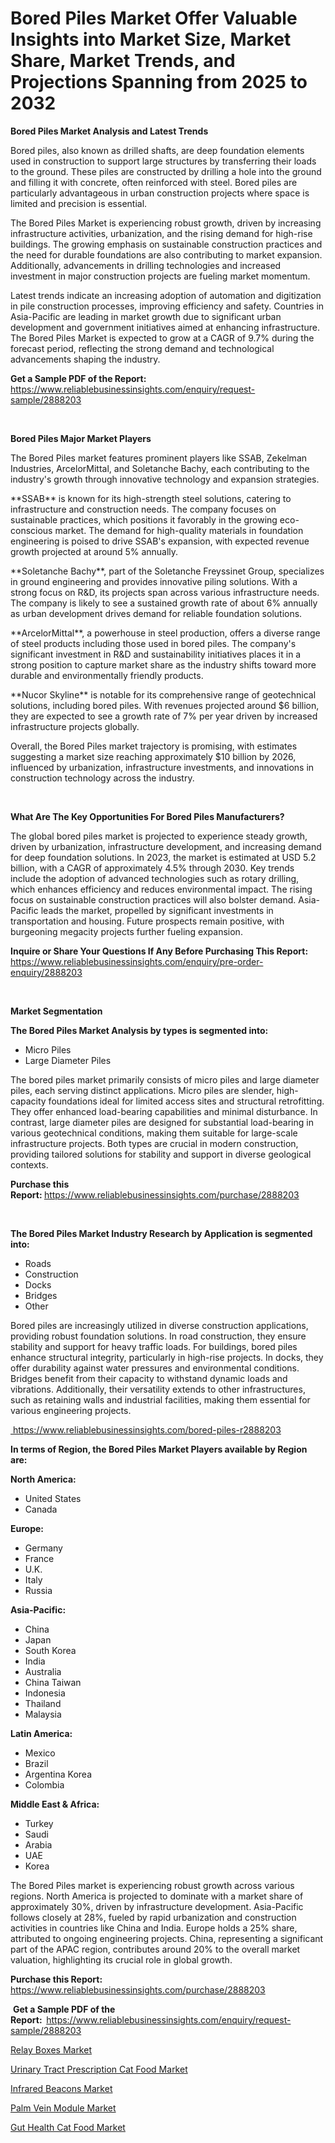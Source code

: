 <p><h1>Bored Piles Market Offer Valuable Insights into Market Size, Market Share, Market Trends, and Projections Spanning from 2025 to 2032</h1></p><p><strong>Bored Piles Market Analysis and Latest Trends</strong></p>
<p><p>Bored piles, also known as drilled shafts, are deep foundation elements used in construction to support large structures by transferring their loads to the ground. These piles are constructed by drilling a hole into the ground and filling it with concrete, often reinforced with steel. Bored piles are particularly advantageous in urban construction projects where space is limited and precision is essential.</p><p>The Bored Piles Market is experiencing robust growth, driven by increasing infrastructure activities, urbanization, and the rising demand for high-rise buildings. The growing emphasis on sustainable construction practices and the need for durable foundations are also contributing to market expansion. Additionally, advancements in drilling technologies and increased investment in major construction projects are fueling market momentum.</p><p>Latest trends indicate an increasing adoption of automation and digitization in pile construction processes, improving efficiency and safety. Countries in Asia-Pacific are leading in market growth due to significant urban development and government initiatives aimed at enhancing infrastructure. The Bored Piles Market is expected to grow at a CAGR of 9.7% during the forecast period, reflecting the strong demand and technological advancements shaping the industry.</p></p>
<p><strong>Get a Sample PDF of the Report:&nbsp;</strong> <a href="https://www.reliablebusinessinsights.com/enquiry/request-sample/2888203?utm_campaign=60&utm_medium=2&utm_source=Github&utm_content=ia&utm_term=14032025&utm_id=bored-piles">https://www.reliablebusinessinsights.com/enquiry/request-sample/2888203</a></p>
<p>&nbsp;</p>
<p><strong>Bored Piles Major Market Players</strong></p>
<p><p>The Bored Piles market features prominent players like SSAB, Zekelman Industries, ArcelorMittal, and Soletanche Bachy, each contributing to the industry's growth through innovative technology and expansion strategies. </p><p>**SSAB** is known for its high-strength steel solutions, catering to infrastructure and construction needs. The company focuses on sustainable practices, which positions it favorably in the growing eco-conscious market. The demand for high-quality materials in foundation engineering is poised to drive SSAB's expansion, with expected revenue growth projected at around 5% annually.</p><p>**Soletanche Bachy**, part of the Soletanche Freyssinet Group, specializes in ground engineering and provides innovative piling solutions. With a strong focus on R&D, its projects span across various infrastructure needs. The company is likely to see a sustained growth rate of about 6% annually as urban development drives demand for reliable foundation solutions.</p><p>**ArcelorMittal**, a powerhouse in steel production, offers a diverse range of steel products including those used in bored piles. The company's significant investment in R&D and sustainability initiatives places it in a strong position to capture market share as the industry shifts toward more durable and environmentally friendly products.</p><p>**Nucor Skyline** is notable for its comprehensive range of geotechnical solutions, including bored piles. With revenues projected around $6 billion, they are expected to see a growth rate of 7% per year driven by increased infrastructure projects globally.</p><p>Overall, the Bored Piles market trajectory is promising, with estimates suggesting a market size reaching approximately $10 billion by 2026, influenced by urbanization, infrastructure investments, and innovations in construction technology across the industry.</p></p>
<p>&nbsp;</p>
<p><strong>What Are The Key Opportunities For Bored Piles Manufacturers?</strong></p>
<p><p>The global bored piles market is projected to experience steady growth, driven by urbanization, infrastructure development, and increasing demand for deep foundation solutions. In 2023, the market is estimated at USD 5.2 billion, with a CAGR of approximately 4.5% through 2030. Key trends include the adoption of advanced technologies such as rotary drilling, which enhances efficiency and reduces environmental impact. The rising focus on sustainable construction practices will also bolster demand. Asia-Pacific leads the market, propelled by significant investments in transportation and housing. Future prospects remain positive, with burgeoning megacity projects further fueling expansion.</p></p>
<p><strong>Inquire or Share Your Questions If Any Before Purchasing This Report:</strong> <a href="https://www.reliablebusinessinsights.com/enquiry/pre-order-enquiry/2888203?utm_campaign=60&utm_medium=2&utm_source=Github&utm_content=ia&utm_term=14032025&utm_id=bored-piles">https://www.reliablebusinessinsights.com/enquiry/pre-order-enquiry/2888203</a></p>
<p>&nbsp;</p>
<p><strong>Market Segmentation</strong></p>
<p><strong>The Bored Piles Market Analysis by types is segmented into:</strong></p>
<p><ul><li>Micro Piles</li><li>Large Diameter Piles</li></ul></p>
<p><p>The bored piles market primarily consists of micro piles and large diameter piles, each serving distinct applications. Micro piles are slender, high-capacity foundations ideal for limited access sites and structural retrofitting. They offer enhanced load-bearing capabilities and minimal disturbance. In contrast, large diameter piles are designed for substantial load-bearing in various geotechnical conditions, making them suitable for large-scale infrastructure projects. Both types are crucial in modern construction, providing tailored solutions for stability and support in diverse geological contexts.</p></p>
<p><strong>Purchase this Report:&nbsp;</strong><a href="https://www.reliablebusinessinsights.com/purchase/2888203?utm_campaign=60&utm_medium=2&utm_source=Github&utm_content=ia&utm_term=14032025&utm_id=bored-piles">https://www.reliablebusinessinsights.com/purchase/2888203</a></p>
<p>&nbsp;</p>
<p><strong>The Bored Piles Market Industry Research by Application is segmented into:</strong></p>
<p><ul><li>Roads</li><li>Construction</li><li>Docks</li><li>Bridges</li><li>Other</li></ul></p>
<p><p>Bored piles are increasingly utilized in diverse construction applications, providing robust foundation solutions. In road construction, they ensure stability and support for heavy traffic loads. For buildings, bored piles enhance structural integrity, particularly in high-rise projects. In docks, they offer durability against water pressures and environmental conditions. Bridges benefit from their capacity to withstand dynamic loads and vibrations. Additionally, their versatility extends to other infrastructures, such as retaining walls and industrial facilities, making them essential for various engineering projects.</p></p>
<p><a href="https://www.reliablebusinessinsights.com/bored-piles-r2888203?utm_campaign=60&utm_medium=2&utm_source=Github&utm_content=ia&utm_term=14032025&utm_id=bored-piles">&nbsp;https://www.reliablebusinessinsights.com/bored-piles-r2888203</a></p>
<p><strong>In terms of Region, the Bored Piles Market Players available by Region are:</strong></p>
<p>
    <p> <strong> North America: </strong>
        <ul>
            <li>United States</li>
            <li>Canada</li>
        </ul>
        </p> 
    <p> <strong> Europe: </strong>
        <ul>
            <li>Germany</li>
            <li>France</li>
            <li>U.K.</li>
            <li>Italy</li>
            <li>Russia</li>
        </ul>
        </p> 
    <p> <strong> Asia-Pacific: </strong>
        <ul>
            <li>China</li>
            <li>Japan</li>
            <li>South Korea</li>
            <li>India</li>
            <li>Australia</li>
            <li>China Taiwan</li>
            <li>Indonesia</li>
            <li>Thailand</li>
            <li>Malaysia</li>
        </ul>
        </p> 
    <p> <strong> Latin America: </strong>
        <ul>
            <li>Mexico</li>
            <li>Brazil</li>
            <li>Argentina Korea</li>
            <li>Colombia</li>
        </ul>
        </p> 
    <p> <strong> Middle East & Africa: </strong>
        <ul>
            <li>Turkey</li>
            <li>Saudi</li>
            <li>Arabia</li>
            <li>UAE</li>
            <li>Korea</li>
        </ul>
    </p>
    </p>
<p><p>The Bored Piles market is experiencing robust growth across various regions. North America is projected to dominate with a market share of approximately 30%, driven by infrastructure development. Asia-Pacific follows closely at 28%, fueled by rapid urbanization and construction activities in countries like China and India. Europe holds a 25% share, attributed to ongoing engineering projects. China, representing a significant part of the APAC region, contributes around 20% to the overall market valuation, highlighting its crucial role in global growth.</p></p>
<p><strong>Purchase this Report: </strong><a href="https://www.reliablebusinessinsights.com/purchase/2888203?utm_campaign=60&utm_medium=2&utm_source=Github&utm_content=ia&utm_term=14032025&utm_id=bored-piles">https://www.reliablebusinessinsights.com/purchase/2888203</a></p>
<p>&nbsp;<strong>Get a Sample PDF of the Report:&nbsp;&nbsp;</strong><a href="https://www.reliablebusinessinsights.com/enquiry/request-sample/2888203?utm_campaign=60&utm_medium=2&utm_source=Github&utm_content=ia&utm_term=14032025&utm_id=bored-piles">https://www.reliablebusinessinsights.com/enquiry/request-sample/2888203</a></p>
<p><strong></strong></p>
<p><p><a href="https://github.com/puhakhommabh/Market-Research-Report-List-1/blob/main/relay-boxes-market.md?utm_campaign=60&utm_medium=2&utm_source=Github&utm_content=ia&utm_term=14032025&utm_id=bored-piles">Relay Boxes Market</a></p><p><a href="https://github.com/supashcriana/Market-Research-Report-List-1/blob/main/urinary-tract-prescription-cat-food-market.md?utm_campaign=60&utm_medium=2&utm_source=Github&utm_content=ia&utm_term=14032025&utm_id=bored-piles">Urinary Tract Prescription Cat Food Market</a></p><p><a href="https://github.com/mynaoanes/Market-Research-Report-List-1/blob/main/infrared-beacons-market.md?utm_campaign=60&utm_medium=2&utm_source=Github&utm_content=ia&utm_term=14032025&utm_id=bored-piles">Infrared Beacons Market</a></p><p><a href="https://github.com/ozolsgasko02/Market-Research-Report-List-1/blob/main/palm-vein-module-market.md?utm_campaign=60&utm_medium=2&utm_source=Github&utm_content=ia&utm_term=14032025&utm_id=bored-piles">Palm Vein Module Market</a></p><p><a href="https://github.com/joubehobock75/Market-Research-Report-List-1/blob/main/gut-health-cat-food-market.md?utm_campaign=60&utm_medium=2&utm_source=Github&utm_content=ia&utm_term=14032025&utm_id=bored-piles">Gut Health Cat Food Market</a></p></p>